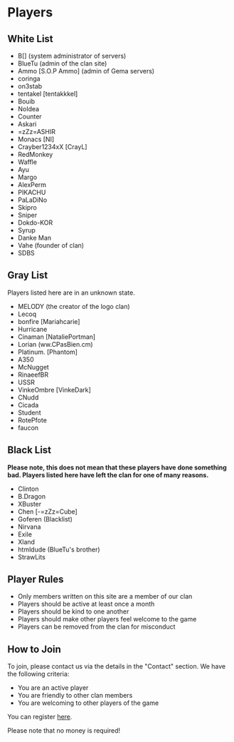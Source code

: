 # Players

## White List

* B[] (system administrator of servers)
* BlueTu (admin of the clan site)
* Ammo [S.O.P Ammo] (admin of Gema servers)
* coringa
* on3stab
* tentakel [tentakkkel]
* Bouib
* NoIdea
* Counter
* Askari
* =zZz=ASHIR
* Monacs [NI]
* Crayber1234xX [CrayL]
* RedMonkey
* Waffle
* Ayu
* Margo
* AlexPerm
* PIKACHU
* PaLaDiNo
* Skipro
* Sniper
* Dokdo-KOR
* Syrup
* Danke Man
* Vahe (founder of clan)
* SDBS

## Gray List

Players listed here are in an unknown state.

* MELODY (the creator of the logo clan)
* Lecoq
* bonfire [Mariahcarie]
* Hurricane
* Cinaman [NataliePortman]
* Lorian (ww.CPasBien.cm)
* Platinum. [Phantom]
* A350
* McNugget
* RinaeefBR
* USSR
* VinkeOmbre [VinkeDark]
* CNudd
* Cicada
* Student
* RotePfote
* faucon

## Black List

**Please note, this does not mean that these players have done something bad.
Players listed here have left the clan for one of many reasons.**

* Clinton
* B.Dragon
* XBuster
* Chen [-=zZz=Cube]
* Goferen (Blacklist)
* Nirvana
* Exile
* Xland
* htmldude (BlueTu's brother)
* StrawLits

## Player Rules

* Only members written on this site are a member of our clan
* Players should be active at least once a month
* Players should be kind to one another
* Players should make other players feel welcome to the game
* Players can be removed from the clan for misconduct

## How to Join

To join, please contact us via the details in the "Contact" section. We have
the following criteria:

* You are an active player
* You are friendly to other clan members
* You are welcoming to other players of the game

You can register [here](https://goo.gl/forms/KJptMdWR2hfXk5Gz1).

Please note that no money is required!

